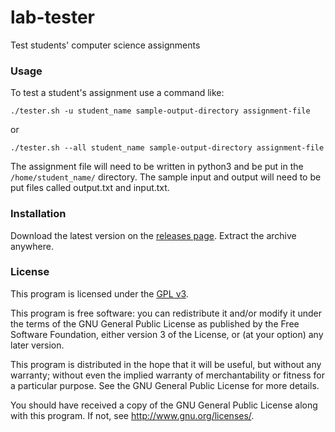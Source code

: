# lab-tester
Test students' computer science assignments

### Usage
To test a student's assignment use a command like:

`./tester.sh -u student_name sample-output-directory assignment-file`

or

`./tester.sh --all student_name sample-output-directory assignment-file`

The assignment file will need to be written in python3 and be put in the
`/home/student_name/` directory. The sample input and output will need to be put
files called output.txt and input.txt.

### Installation
Download the latest version on the [releases page](https://github.com/LoadingPleaseWait/lab-tester/releases).
Extract the archive anywhere.

### License
This program is licensed under the [GPL v3](http://www.gnu.org/licenses).

This program is free software: you can redistribute it and/or modify
it under the terms of the GNU General Public License as published by
the Free Software Foundation, either version 3 of the License, or
(at your option) any later version.

This program is distributed in the hope that it will be useful,
but without any warranty; without even the implied warranty of
merchantability or fitness for a particular purpose.  See the
GNU General Public License for more details.

You should have received a copy of the GNU General Public License
along with this program.  If not, see <http://www.gnu.org/licenses/>.

